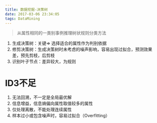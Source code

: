 ```yaml
---
title: 数据挖掘-决策树
date: 2017-03-06 23:34:05
tags: DataMining
---
```


> 从属性相同的一类别事例推理树状规则分类方法

1. 生成决策树：关键=> 选择适合的属性作为判别依据
2. 修剪决策树：生成决策树时未考虑的噪声影响，容易出现过拟合，预测效果差，预先剪枝，后剪枝
3. 识别叶子节点：差异较大，为规则

# ID3不足

1. 无法回溯，不一定是全局最优解
2. 信息增益，信息熵偏向属性取值较多的属性
3. 仅处理离散，不能处理连续属性
4. 样本过小或包含噪声时，容易过拟合（Overfitting）